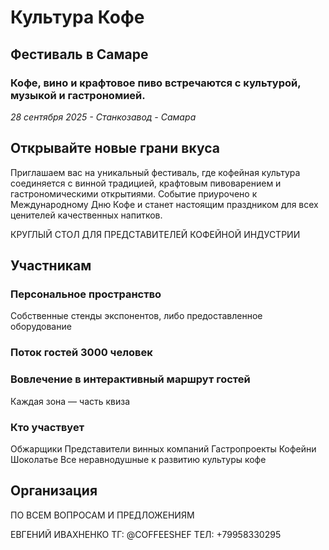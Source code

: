 # Культура Кофе
## Фестиваль в Самаре

### Кофе, вино и крафтовое пиво встречаются с культурой, музыкой и гастрономией.

_28 сентября 2025 - Станкозавод - Самара_

## Открывайте новые грани вкуса
Приглашаем вас на уникальный фестиваль, где кофейная культура соединяется с винной традицией, крафтовым пивоварением и гастрономическими открытиями. Событие приурочено к Международному Дню Кофе и станет настоящим праздником для всех ценителей качественных напитков.

<FestActivities />



КРУГЛЫЙ СТОЛ ДЛЯ ПРЕДСТАВИТЕЛЕЙ КОФЕЙНОЙ ИНДУСТРИИ

## Участникам

### Персональное пространство

Cобственные стенды экспонентов, либо предоставленное оборудование

### Поток гостей 3000 человек

### Вовлечение в интерактивный маршрут гостей

Каждая зона — часть квиза

### Кто участвует

Обжарщики
Представители винных компаний
Гастропроекты 
Кофейни 
Шоколатье
Все неравнодушные к развитию культуры кофе

<FestTerms />

## Организация
ПО ВСЕМ ВОПРОСАМ И ПРЕДЛОЖЕНИЯМ

ЕВГЕНИЙ ИВАХНЕНКО
ТГ: @COFFEESHEF 
ТЕЛ: +79958330295
